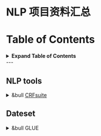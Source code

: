 # NLP 项目资料汇总

# Table of Contents

<details>

<summary><b>Expand Table of Contents</b></summary><blockquote><p align="justify">
- [NLP 项目资料汇总](#nlp-项目资料汇总)
- [Table of Contents](#table-of-contents)
  - [NLP tools](#nlp-tools)
  - [Dateset](#dateset)
</p></blockquote></details>
---

## NLP tools

<!-- <details>
<summary>&bull <a href="" > </a> </summary><blockquote><p align="justify">
</p></blockquote></details> -->

<details>
<summary>&bull <a href="http://www.chokkan.org/software/crfsuite/" > CRFsuite </a> </summary><blockquote><p align="justify">
A fast implementation of Conditional Random Fields (CRFs)
</p></blockquote></details>

## Dateset

<details>
<summary>&bull <a href="https://gluebenchmark.com/tasks" > </a> GLUE </summary><blockquote><p align="justify">
The General Language Understanding Evaluation (GLUE) benchmark is a collection of resources for training, evaluating, and analyzing natural language understanding systems. GLUE consists of:
&bull A benchmark of nine sentence- or sentence-pair language understanding tasks built on established existing datasets and selected to cover a diverse range of dataset sizes, text genres, and degrees of difficulty,
&bull A diagnostic dataset designed to evaluate and analyze model performance with respect to a wide range of linguistic phenomena found in natural language, and
&bull A public leaderboard for tracking performance on the benchmark and a dashboard for visualizing the performance of models on the diagnostic set.
</p></blockquote></details>

